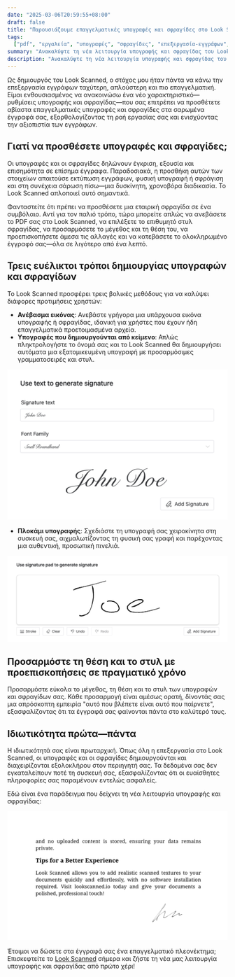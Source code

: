 ```yaml
---
date: "2025-03-06T20:59:55+08:00"
draft: false
title: "Παρουσιάζουμε επαγγελματικές υπογραφές και σφραγίδες στο Look Scanned"
tags:
  ["pdf", "εργαλεία", "υπογραφές", "σφραγίδες", "επεξεργασία-εγγράφων", "χαρακτηριστικά"]
summary: "Ανακαλύψτε τη νέα λειτουργία υπογραφής και σφραγίδας του Look Scanned που σας επιτρέπει να προσθέτετε επαγγελματικές υπογραφές και σφραγίδες στα έγγραφά σας απευθείας στον περιηγητή σας. Μάθετε για πολλαπλές μεθόδους δημιουργίας υπογραφών, επιλογές προσαρμογής και επεξεργασία που εστιάζει στην ιδιωτικότητα."
description: "Ανακαλύψτε τη νέα λειτουργία υπογραφής και σφραγίδας του Look Scanned που σας επιτρέπει να προσθέτετε επαγγελματικές υπογραφές και σφραγίδες στα έγγραφά σας απευθείας στον περιηγητή σας. Μάθετε για πολλαπλές μεθόδους δημιουργίας υπογραφών, επιλογές προσαρμογής και επεξεργασία που εστιάζει στην ιδιωτικότητα."
---
```


Ως δημιουργός του Look Scanned, ο στόχος μου ήταν πάντα να κάνω την επεξεργασία εγγράφων ταχύτερη, απλούστερη και πιο επαγγελματική. Είμαι ενθουσιασμένος να ανακοινώσω ένα νέο χαρακτηριστικό—ρυθμίσεις υπογραφής και σφραγίδας—που σας επιτρέπει να προσθέτετε αβίαστα επαγγελματικές υπογραφές και σφραγίδες στα σαρωμένα έγγραφά σας, εξορθολογίζοντας τη ροή εργασίας σας και ενισχύοντας την αξιοπιστία των εγγράφων.

## Γιατί να προσθέσετε υπογραφές και σφραγίδες;

Οι υπογραφές και οι σφραγίδες δηλώνουν έγκριση, εξουσία και επισημότητα σε επίσημα έγγραφα. Παραδοσιακά, η προσθήκη αυτών των στοιχείων απαιτούσε εκτύπωση εγγράφων, φυσική υπογραφή ή σφράγιση και στη συνέχεια σάρωση πίσω—μια δυσκίνητη, χρονοβόρα διαδικασία. Το Look Scanned απλοποιεί αυτό σημαντικά.

Φανταστείτε ότι πρέπει να προσθέσετε μια εταιρική σφραγίδα σε ένα συμβόλαιο. Αντί για τον παλιό τρόπο, τώρα μπορείτε απλώς να ανεβάσετε το PDF σας στο Look Scanned, να επιλέξετε το επιθυμητό στυλ σφραγίδας, να προσαρμόσετε το μέγεθος και τη θέση του, να προεπισκοπήσετε άμεσα τις αλλαγές και να κατεβάσετε το ολοκληρωμένο έγγραφό σας—όλα σε λιγότερο από ένα λεπτό.

## Τρεις ευέλικτοι τρόποι δημιουργίας υπογραφών και σφραγίδων

Το Look Scanned προσφέρει τρεις βολικές μεθόδους για να καλύψει διάφορες προτιμήσεις χρηστών:

- **Ανέβασμα εικόνας**: Ανεβάστε γρήγορα μια υπάρχουσα εικόνα υπογραφής ή σφραγίδας, ιδανική για χρήστες που έχουν ήδη επαγγελματικά προετοιμασμένα αρχεία.
- **Υπογραφές που δημιουργούνται από κείμενο**: Απλώς πληκτρολογήστε το όνομά σας και το Look Scanned θα δημιουργήσει αυτόματα μια εξατομικευμένη υπογραφή με προσαρμόσιμες γραμματοσειρές και στυλ.

![Παράδειγμα υπογραφής που δημιουργήθηκε από κείμενο](./use-text-to-generate-signature-example.webp)

- **Πλοκάμι υπογραφής**: Σχεδιάστε τη υπογραφή σας χειροκίνητα στη συσκευή σας, αιχμαλωτίζοντας τη φυσική σας γραφή και παρέχοντας μια αυθεντική, προσωπική πινελιά.

![Παράδειγμα πλοκαμιού υπογραφής](./use-signature-pad-to-generate-signature-example.webp)

## Προσαρμόστε τη θέση και το στυλ με προεπισκοπήσεις σε πραγματικό χρόνο

Προσαρμόστε εύκολα το μέγεθος, τη θέση και το στυλ των υπογραφών και σφραγίδων σας. Κάθε προσαρμογή είναι αμέσως ορατή, δίνοντάς σας μια απρόσκοπτη εμπειρία "αυτό που βλέπετε είναι αυτό που παίρνετε", εξασφαλίζοντας ότι τα έγγραφά σας φαίνονται πάντα στο καλύτερό τους.

## Ιδιωτικότητα πρώτα—πάντα

Η ιδιωτικότητά σας είναι πρωταρχική. Όπως όλη η επεξεργασία στο Look Scanned, οι υπογραφές και οι σφραγίδες δημιουργούνται και διαχειρίζονται εξολοκλήρου στον περιηγητή σας. Τα δεδομένα σας δεν εγκαταλείπουν ποτέ τη συσκευή σας, εξασφαλίζοντας ότι οι ευαίσθητες πληροφορίες σας παραμένουν εντελώς ασφαλείς.

Εδώ είναι ένα παράδειγμα που δείχνει τη νέα λειτουργία υπογραφής και σφραγίδας:

![Παράδειγμα υπογραφής και σφραγίδας](./signature-and-stamp-example.webp)

Έτοιμοι να δώσετε στα έγγραφά σας ένα επαγγελματικό πλεονέκτημα; Επισκεφτείτε το [Look Scanned](https://lookscanned.io) σήμερα και ζήστε τη νέα μας λειτουργία υπογραφής και σφραγίδας από πρώτο χέρι!